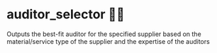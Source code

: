 # auditor_selector :office_worker:
Outputs the best-fit auditor for the specified supplier based on the material/service type of the supplier and the expertise of the auditors
